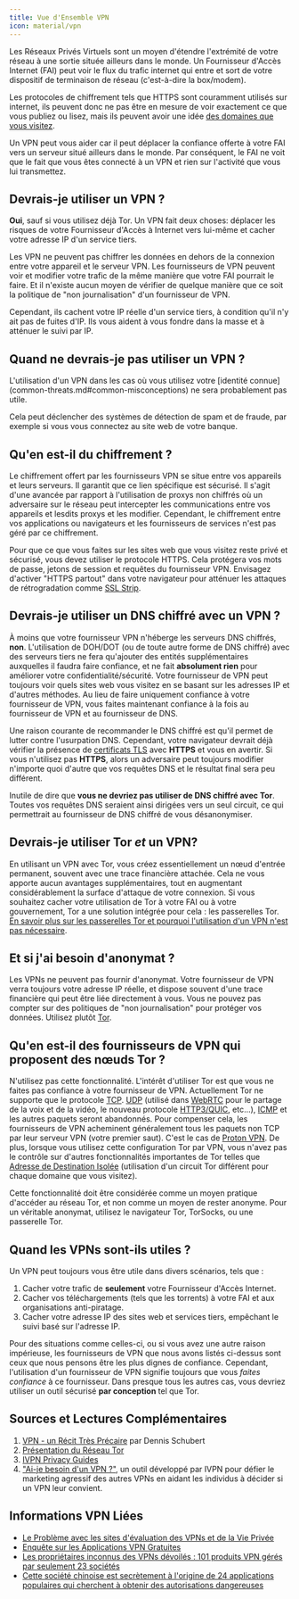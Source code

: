 ```yaml
---
title: Vue d'Ensemble VPN
icon: material/vpn
---
```


Les Réseaux Privés Virtuels sont un moyen d'étendre l'extrémité de votre réseau à une sortie située ailleurs dans le monde. Un Fournisseur d'Accès Internet (FAI) peut voir le flux du trafic internet qui entre et sort de votre dispositif de terminaison de réseau (c'est-à-dire la box/modem).

Les protocoles de chiffrement tels que HTTPS sont couramment utilisés sur internet, ils peuvent donc ne pas être en mesure de voir exactement ce que vous publiez ou lisez, mais ils peuvent avoir une idée [des domaines que vous visitez](../advanced/dns-overview.md#why-shouldnt-i-use-encrypted-dns).

Un VPN peut vous aider car il peut déplacer la confiance offerte à votre FAI vers un serveur situé ailleurs dans le monde. Par conséquent, le FAI ne voit que le fait que vous êtes connecté à un VPN et rien sur l'activité que vous lui transmettez.

## Devrais-je utiliser un VPN ?

**Oui**, sauf si vous utilisez déjà Tor. Un VPN fait deux choses: déplacer les risques de votre Fournisseur d'Accès à Internet vers lui-même et cacher votre adresse IP d'un service tiers.

Les VPN ne peuvent pas chiffrer les données en dehors de la connexion entre votre appareil et le serveur VPN. Les fournisseurs de VPN peuvent voir et modifier votre trafic de la même manière que votre FAI pourrait le faire. Et il n'existe aucun moyen de vérifier de quelque manière que ce soit la politique de "non journalisation" d'un fournisseur de VPN.

Cependant, ils cachent votre IP réelle d'un service tiers, à condition qu'il n'y ait pas de fuites d'IP. Ils vous aident à vous fondre dans la masse et à atténuer le suivi par IP.

## Quand ne devrais-je pas utiliser un VPN ?

L'utilisation d'un VPN dans les cas où vous utilisez votre \[identité connue\](common-threats.md#common-misconceptions) ne sera probablement pas utile.

Cela peut déclencher des systèmes de détection de spam et de fraude, par exemple si vous vous connectez au site web de votre banque.

## Qu'en est-il du chiffrement ?

Le chiffrement offert par les fournisseurs VPN se situe entre vos appareils et leurs serveurs. Il garantit que ce lien spécifique est sécurisé. Il s'agit d'une avancée par rapport à l'utilisation de proxys non chiffrés où un adversaire sur le réseau peut intercepter les communications entre vos appareils et lesdits proxys et les modifier. Cependant, le chiffrement entre vos applications ou navigateurs et les fournisseurs de services n'est pas géré par ce chiffrement.

Pour que ce que vous faites sur les sites web que vous visitez reste privé et sécurisé, vous devez utiliser le protocole HTTPS. Cela protégera vos mots de passe, jetons de session et requêtes du fournisseur VPN. Envisagez d'activer "HTTPS partout" dans votre navigateur pour atténuer les attaques de rétrogradation comme [SSL Strip](https://www.blackhat.com/presentations/bh-dc-09/Marlinspike/BlackHat-DC-09-Marlinspike-Defeating-SSL.pdf).

## Devrais-je utiliser un DNS chiffré avec un VPN ?

À moins que votre fournisseur VPN n'héberge les serveurs DNS chiffrés, **non**. L'utilisation de DOH/DOT (ou de toute autre forme de DNS chiffré) avec des serveurs tiers ne fera qu'ajouter des entités supplémentaires auxquelles il faudra faire confiance, et ne fait **absolument rien** pour améliorer votre confidentialité/sécurité. Votre fournisseur de VPN peut toujours voir quels sites web vous visitez en se basant sur les adresses IP et d'autres méthodes. Au lieu de faire uniquement confiance à votre fournisseur de VPN, vous faites maintenant confiance à la fois au fournisseur de VPN et au fournisseur de DNS.

Une raison courante de recommander le DNS chiffré est qu'il permet de lutter contre l'usurpation DNS. Cependant, votre navigateur devrait déjà vérifier la présence de [certificats TLS](https://en.wikipedia.org/wiki/Transport_Layer_Security#Digital_certificates) avec **HTTPS** et vous en avertir. Si vous n'utilisez pas **HTTPS**, alors un adversaire peut toujours modifier n'importe quoi d'autre que vos requêtes DNS et le résultat final sera peu différent.

Inutile de dire que **vous ne devriez pas utiliser de DNS chiffré avec Tor**. Toutes vos requêtes DNS seraient ainsi dirigées vers un seul circuit, ce qui permettrait au fournisseur de DNS chiffré de vous désanonymiser.

## Devrais-je utiliser Tor *et* un VPN?

En utilisant un VPN avec Tor, vous créez essentiellement un nœud d'entrée permanent, souvent avec une trace financière attachée. Cela ne vous apporte aucun avantages supplémentaires, tout en augmentant considérablement la surface d'attaque de votre connexion. Si vous souhaitez cacher votre utilisation de Tor à votre FAI ou à votre gouvernement, Tor a une solution intégrée pour cela : les passerelles Tor. [En savoir plus sur les passerelles Tor et pourquoi l'utilisation d'un VPN n'est pas nécessaire](../advanced/tor-overview.md).

## Et si j'ai besoin d'anonymat ?

Les VPNs ne peuvent pas fournir d'anonymat. Votre fournisseur de VPN verra toujours votre adresse IP réelle, et dispose souvent d'une trace financière qui peut être liée directement à vous. Vous ne pouvez pas compter sur des politiques de "non journalisation" pour protéger vos données. Utilisez plutôt [Tor](https://www.torproject.org/fr/).

## Qu'en est-il des fournisseurs de VPN qui proposent des nœuds Tor ?

N'utilisez pas cette fonctionnalité. L'intérêt d'utiliser Tor est que vous ne faites pas confiance à votre fournisseur de VPN. Actuellement Tor ne supporte que le protocole [TCP](https://en.wikipedia.org/wiki/Transmission_Control_Protocol). [UDP](https://en.wikipedia.org/wiki/User_Datagram_Protocol) (utilisé dans [WebRTC](https://en.wikipedia.org/wiki/WebRTC) pour le partage de la voix et de la vidéo, le nouveau protocole [HTTP3/QUIC](https://en.wikipedia.org/wiki/HTTP/3), etc...), [ICMP](https://en.wikipedia.org/wiki/Internet_Control_Message_Protocol) et les autres paquets seront abandonnés. Pour compenser cela, les fournisseurs de VPN acheminent généralement tous les paquets non TCP par leur serveur VPN (votre premier saut). C'est le cas de [Proton VPN](https://protonvpn.com/support/tor-vpn/). De plus, lorsque vous utilisez cette configuration Tor par VPN, vous n'avez pas le contrôle sur d'autres fonctionnalités importantes de Tor telles que [Adresse de Destination Isolée](https://www.whonix.org/wiki/Stream_Isolation) (utilisation d'un circuit Tor différent pour chaque domaine que vous visitez).

Cette fonctionnalité doit être considérée comme un moyen pratique d'accéder au réseau Tor, et non comme un moyen de rester anonyme. Pour un véritable anonymat, utilisez le navigateur Tor, TorSocks, ou une passerelle Tor.

## Quand les VPNs sont-ils utiles ?

Un VPN peut toujours vous être utile dans divers scénarios, tels que :

1. Cacher votre trafic de **seulement** votre Fournisseur d'Accès Internet.
1. Cacher vos téléchargements (tels que les torrents) à votre FAI et aux organisations anti-piratage.
1. Cacher votre adresse IP des sites web et services tiers, empêchant le suivi basé sur l'adresse IP.

Pour des situations comme celles-ci, ou si vous avez une autre raison impérieuse, les fournisseurs de VPN que nous avons listés ci-dessus sont ceux que nous pensons être les plus dignes de confiance. Cependant, l'utilisation d'un fournisseur de VPN signifie toujours que vous *faites confiance* à ce fournisseur. Dans presque tous les autres cas, vous devriez utiliser un outil sécurisé **par conception** tel que Tor.

## Sources et Lectures Complémentaires

1. [VPN - un Récit Très Précaire](https://schub.io/blog/2019/04/08/very-precarious-narrative.html) par Dennis Schubert
1. [Présentation du Réseau Tor](../advanced/tor-overview.md)
1. [IVPN Privacy Guides](https://www.ivpn.net/privacy-guides)
1. ["Ai-je besoin d'un VPN ?"](https://www.doineedavpn.com), un outil développé par IVPN pour défier le marketing agressif des autres VPNs en aidant les individus à décider si un VPN leur convient.

## Informations VPN Liées

- [Le Problème avec les sites d'évaluation des VPNs et de la Vie Privée](https://blog.privacyguides.org/2019/11/20/the-trouble-with-vpn-and-privacy-review-sites/)
- [Enquête sur les Applications VPN Gratuites](https://www.top10vpn.com/free-vpn-app-investigation/)
- [Les propriétaires inconnus des VPNs dévoilés : 101 produits VPN gérés par seulement 23 sociétés](https://vpnpro.com/blog/hidden-vpn-owners-unveiled-97-vpns-23-companies/)
- [Cette société chinoise est secrètement à l'origine de 24 applications populaires qui cherchent à obtenir des autorisations dangereuses](https://vpnpro.com/blog/chinese-company-secretly-behind-popular-apps-seeking-dangerous-permissions/)
